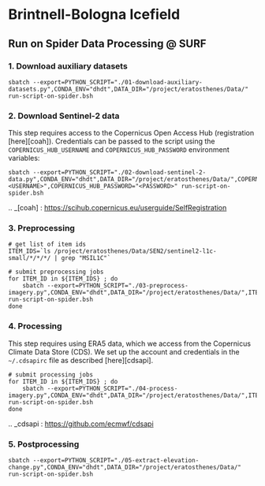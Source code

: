 # Brintnell-Bologna Icefield

## Run on Spider Data Processing @ SURF


### 1. Download auxiliary datasets

```shell
sbatch --export=PYTHON_SCRIPT="./01-download-auxiliary-datasets.py",CONDA_ENV="dhdt",DATA_DIR="/project/eratosthenes/Data/" run-script-on-spider.bsh
```

### 2. Download Sentinel-2 data

This step requires access to the Copernicus Open Access Hub (registration [here][coah]). Credentials can be passed to the script using the `COPERNICUS_HUB_USERNAME` and `COPERNICUS_HUB_PASSWORD` environment variables:

```shell
sbatch --export=PYTHON_SCRIPT="./02-download-sentinel-2-data.py",CONDA_ENV="dhdt",DATA_DIR="/project/eratosthenes/Data/",COPERNICUS_HUB_USERNAME="<USERNAME>",COPERNICUS_HUB_PASSWORD="<PASSWORD>" run-script-on-spider.bsh
```

.. _[coah] : https://scihub.copernicus.eu/userguide/SelfRegistration

### 3. Preprocessing

```shell
# get list of item ids
ITEM_IDS=`ls /project/eratosthenes/Data/SEN2/sentinel2-l1c-small/*/*/*/ | grep "MSIL1C"`

# submit preprocessing jobs
for ITEM_ID in ${ITEM_IDS} ; do 
    sbatch --export=PYTHON_SCRIPT="./03-preprocess-imagery.py",CONDA_ENV="dhdt",DATA_DIR="/project/eratosthenes/Data/",ITEM_ID="${ITEM_ID}" run-script-on-spider.bsh
done
```

### 4. Processing

This step requires using ERA5 data, which we access from the Copernicus Climate Data Store (CDS). We set up the account and credentials in the `~/.cdsapirc` file as described [here][cdsapi].

```shell
# submit processing jobs
for ITEM_ID in ${ITEM_IDS} ; do
    sbatch --export=PYTHON_SCRIPT="./04-process-imagery.py",CONDA_ENV="dhdt",DATA_DIR="/project/eratosthenes/Data/",ITEM_ID="${ITEM_ID}" run-script-on-spider.bsh
done
```

.. _cdsapi : https://github.com/ecmwf/cdsapi


### 5. Postprocessing

```shell
sbatch --export=PYTHON_SCRIPT="./05-extract-elevation-change.py",CONDA_ENV="dhdt",DATA_DIR="/project/eratosthenes/Data/" run-script-on-spider.bsh
```
